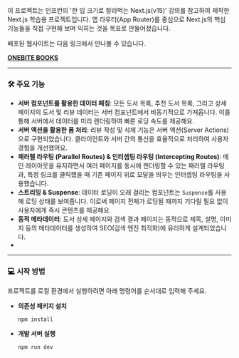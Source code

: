 이 프로젝트는 인프런의 '한 입 크기로 잘라먹는 Next.js(v15)' 강의를 참고하여 제작한 Next.js 학습용 프로젝트입니다. 앱 라우터(App Router)를 중심으로 Next.js의 핵심 기능들을 직접 구현해 보며 익히는 것을 목표로 만들어졌습니다.

배포된 웹사이트는 다음 링크에서 만나볼 수 있습니다.

[**ONEBITE BOOKS**](https://onebite-books-app-liard.vercel.app/)

---

### 🛠️ 주요 기능

-   **서버 컴포넌트를 활용한 데이터 페칭**: 모든 도서 목록, 추천 도서 목록, 그리고 상세 페이지의 도서 및 리뷰 데이터는 서버 컴포넌트에서 비동기적으로 가져옵니다. 이를 통해 서버에서 데이터를 미리 렌더링하여 빠른 로딩 속도를 제공해요.
-   **서버 액션을 활용한 폼 처리**: 리뷰 작성 및 삭제 기능은 서버 액션(Server Actions)으로 구현되었습니다. 클라이언트와 서버 간의 통신을 효율적으로 처리하여 사용자 경험을 개선했어요.
-   **패러렐 라우팅 (Parallel Routes) & 인터셉팅 라우팅 (Intercepting Routes)**: 메인 레이아웃을 유지하면서 여러 페이지를 동시에 렌더링할 수 있는 패러렐 라우팅과, 특정 링크를 클릭했을 때 기존 페이지 위로 모달을 띄우는 인터셉팅 라우팅을 사용했습니다.
-   **스트리밍 & Suspense**: 데이터 로딩이 오래 걸리는 컴포넌트는 `Suspense`를 사용해 로딩 상태를 보여줍니다. 이로써 페이지 전체가 로딩될 때까지 기다릴 필요 없이 사용자에게 즉시 콘텐츠를 제공해요.
-   **동적 메타데이터**: 도서 상세 페이지와 검색 결과 페이지는 동적으로 제목, 설명, 이미지 등의 메타데이터를 생성하여 SEO(검색 엔진 최적화)에 유리하게 설계되었습니다.
-   
---

### 💻 시작 방법

프로젝트를 로컬 환경에서 실행하려면 아래 명령어를 순서대로 입력해 주세요.

-   **의존성 패키지 설치**
    ```bash
    npm install
    ```
-   **개발 서버 실행**
    ```bash
    npm run dev
    ```
